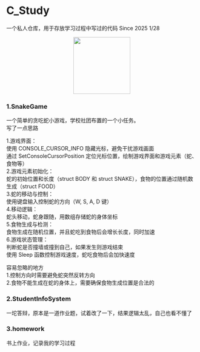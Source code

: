 # C_Study
 一个私人仓库，用于存放学习过程中写过的代码
Since 2025 1/28

<div align=center><img width="150" height="150" src="https://github.com/user-attachments/assets/5257846a-6d6a-41fc-85c3-65d41ea0c7c5"/></div>


### 1.SnakeGame 
一个简单的贪吃蛇小游戏，学校社团布置的一个小任务。  
写了一点思路

1.游戏界面：  
使用 CONSOLE_CURSOR_INFO 隐藏光标，避免干扰游戏画面  
通过 SetConsoleCursorPosition 定位光标位置，绘制游戏界面和游戏元素（蛇、食物等）  
2.游戏元素初始化：  
蛇的初始位置和长度（struct BODY 和 struct SNAKE），食物的位置通过随机数生成（struct FOOD）  
3.蛇的移动与控制：  
使用键盘输入控制蛇的方向（W, S, A, D 键）  
4.移动逻辑：  
蛇头移动，蛇身跟随，用数组存储蛇的身体坐标  
5.食物生成与检测：  
食物生成在随机位置，并且蛇吃到食物后会增长长度，同时加速  
6.游戏状态管理：  
判断蛇是否撞墙或撞到自己，如果发生则游戏结束  
使用 Sleep 函数控制游戏速度，蛇吃食物后会加快速度  
  
容易忽略的地方  
1.控制方向时需要避免蛇突然反转方向  
2.食物不能生成在蛇的身体上，需要确保食物生成位置是合法的  

### 2.StudentInfoSystem
一坨答辩，原本是一道作业题，试着改了一下，结果逻辑太乱，自己也看不懂了

### 3.homework
书上作业，记录我的学习过程
  
  
